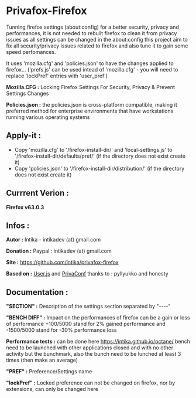 # Privafox-Firefox
Tunning firefox settings (about:config) for a better security, privacy and performances, it is not needed to rebuilt firefox to clean it from privacy issues as all settings can be changed in the about:config this project aim to fix all security/privacy issues related to firefox and also tune it to gain some speed perfomances.   

It uses 'mozilla.cfg' and 'policies.json' to have the changes applied to firefox... ('prefs.js' can be used intead of 'mozilla.cfg' - you will need to replace 'lockPref' entries with 'user_pref')

**Mozilla.CFG :** Locking Firefox Settings For Security, Privacy & Prevent Settings Changes 

**Policies.json :** the policies.json is cross-platform compatible, making it preferred method for enterprise environments that have workstations running various operating systems

Apply-it :
----------
- Copy 'mozilla.cfg' to '/firefox-install-dir/' and 'local-settings.js' to '/firefox-install-dir/defaults/pref/' (if the directory does not exist create it)
- Copy 'policies.json' to '/firefox-install-dir/distribution/' (if the directory does not exist create it)

Currrent Verion :
-----------------
**Firefox v63.0.3**

Infos :
-------

**Autor :** Intika - intikadev (at) gmail.com

**Donation :** Paypal : intikadev (at) gmail.com

**Site :** https://github.com/intika/privafox-firefox

**Based on :** [User.js](https://github.com/pyllyukko/user.js/) and [PrivaConf](https://addons.mozilla.org/en-US/firefox/addon/privaconf/) thanks to : pyllyukko and honesty

Documentation :
---------------

**"SECTION" :** Description of the settings section separated by "----"

**"BENCH DIFF" :** Impact on the performances of firefox can be a gain or loss of performance +100/5000 stand for 2% gained performance and -1500/5000 stand for -30% performance loss
               
**Performance tests :** can be done here https://intika.github.io/octane/ bench need to be launched with other applications closed and with no other activity but the bunchmark, also the bunch need to be lunched at least 3 times (then make an average)
                                      
**"PREF" :** Preference/Settings name

**"lockPref" :** Locked preference can not be changed on firefox, nor by extensions, can only be changed here
